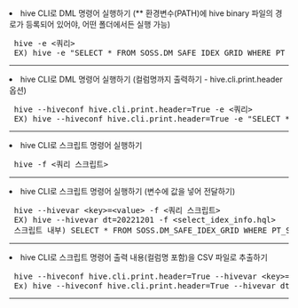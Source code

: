    <dl>
    <li> hive CLI로 DML 명령어 실행하기 (** 환경변수(PATH)에 hive binary 파일의 경로가 등록되어 있어야, 어떤 폴더에서든 실행 가능) </li>
    <pre> hive -e &lt;쿼리&gt; <br> EX) hive -e "SELECT * FROM SOSS.DM_SAFE_IDEX_GRID WHERE PT_STDR_DE = 20221201" </pre>
  </dl><hr>
 
   <dl>
    <li> hive CLI로 DML 명령어 실행하기 (컬럼명까지 출력하기 - hive.cli.print.header 옵션)  </li>
    <pre> hive --hiveconf hive.cli.print.header=True -e &lt;쿼리&gt; <br> EX) hive --hiveconf hive.cli.print.header=True -e "SELECT * FROM SOSS.DM_SAFE_IDEX_GRID WHERE PT_STDR_DE = 20221201" </pre></pre>
  </dl><hr>
 
   <dl>
    <li> hive CLI로 스크립트 명령어 실행하기  </li>
    <pre> hive -f &lt;쿼리 스크립트&gt; </pre>
  </dl><hr>

   <dl>
    <li> hive CLI로 스크립트 명령어 실행하기 (변수에 값을 넣어 전달하기)  </li>
    <pre> hive --hivevar &lt;key&gt;=&lt;value&gt; -f &lt;쿼리 스크립트&gt; <br> EX) hive --hivevar dt=20221201 -f &lt;select_idex_info.hql&gt; <br> 스크립트 내부) SELECT * FROM SOSS.DM_SAFE_IDEX_GRID WHERE PT_STDR_DE = ${dt} </pre>
  </dl><hr>

   <dl>
    <li> hive CLI로 스크립트 명령어 출력 내용(컬럼명 포함)을 CSV 파일로 추출하기  </li>
    <pre> hive --hiveconf hive.cli.print.header=True --hivevar &lt;key&gt;=&lt;value&gt; -f &lt;쿼리 스크립트&gt; | sed 's/[\t]/,/g' > .(현재경로)/&lt;파일명.csv&gt; <br> Ex) hive --hiveconf hive.cli.print.header=True --hivevar dt='20221201' -f select_idex_info.hql | sed 's/[\t]/,/g' > ./output.csv </pre>	

  </dl><hr>
